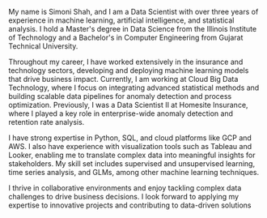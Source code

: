 My name is Simoni Shah, and I am a Data Scientist with over three years of experience in machine learning, artificial intelligence, and statistical analysis. I hold a Master's degree in Data Science from the Illinois Institute of Technology and a Bachelor's in Computer Engineering from Gujarat Technical University.

Throughout my career, I have worked extensively in the insurance and technology sectors, developing and deploying machine learning models that drive business impact. Currently, I am working at Cloud Big Data Technology, where I focus on integrating advanced statistical methods and building scalable data pipelines for anomaly detection and process optimization. Previously, I was a Data Scientist II at Homesite Insurance, where I played a key role in enterprise-wide anomaly detection and retention rate analysis.

I have strong expertise in Python, SQL, and cloud platforms like GCP and AWS. I also have experience with visualization tools such as Tableau and Looker, enabling me to translate complex data into meaningful insights for stakeholders. My skill set includes supervised and unsupervised learning, time series analysis, and GLMs, among other machine learning techniques.

I thrive in collaborative environments and enjoy tackling complex data challenges to drive business decisions. I look forward to applying my expertise to innovative projects and contributing to data-driven solutions
